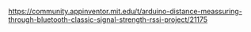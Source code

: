 https://community.appinventor.mit.edu/t/arduino-distance-meassuring-through-bluetooth-classic-signal-strength-rssi-project/21175
